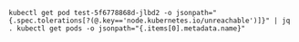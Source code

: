 



`kubectl get pod test-5f6778868d-jlbd2 -o jsonpath="{.spec.tolerations[?(@.key=='node.kubernetes.io/unreachable')]}" | jq .
kubectl get pods -o jsonpath="{.items[0].metadata.name}"`